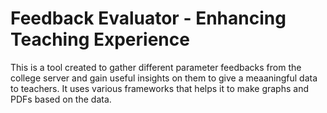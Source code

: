 # Feedback Evaluator - Enhancing Teaching Experience

This is a tool created to gather different parameter feedbacks from the college server and gain useful insights on them to give a meaaningful data to teachers. It uses various frameworks that helps it to make graphs and PDFs based on the data.
